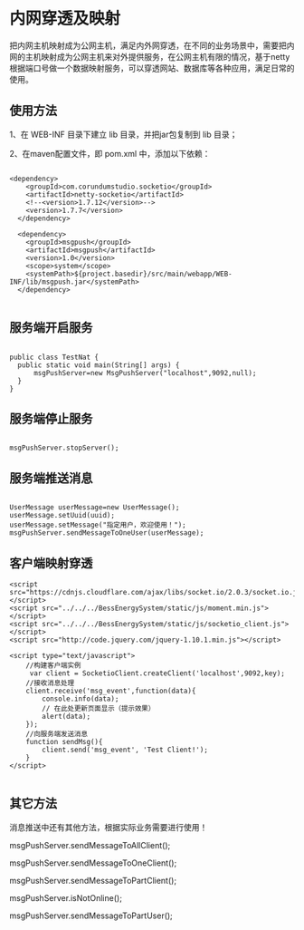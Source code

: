 # 内网穿透及映射

把内网主机映射成为公网主机，满足内外网穿透，在不同的业务场景中，需要把内网的主机映射成为公网主机来对外提供服务，在公网主机有限的情况，基于netty根据端口号做一个数据映射服务，可以穿透网站、数据库等各种应用，满足日常的使用。

## 使用方法

1、在 WEB-INF 目录下建立 lib 目录，并把jar包复制到 lib 目录；

2、在maven配置文件，即 pom.xml 中，添加以下依赖：
  
  ```
  
  <dependency>
      <groupId>com.corundumstudio.socketio</groupId>
      <artifactId>netty-socketio</artifactId>
      <!--<version>1.7.12</version>-->
      <version>1.7.7</version>
    </dependency>
    
    <dependency>
      <groupId>msgpush</groupId>
      <artifactId>msgpush</artifactId>
      <version>1.0</version>
      <scope>system</scope>
      <systemPath>${project.basedir}/src/main/webapp/WEB-INF/lib/msgpush.jar</systemPath>
    </dependency>
    
   ```
    
## 服务端开启服务

  ```
  
  public class TestNat {
    public static void main(String[] args) {
        msgPushServer=new MsgPushServer("localhost",9092,null);
    }
}
  
 ```
 
## 服务端停止服务

```

msgPushServer.stopServer();

```

## 服务端推送消息

```

UserMessage userMessage=new UserMessage();
userMessage.setUuid(uuid);
userMessage.setMessage("指定用户，欢迎使用！");
msgPushServer.sendMessageToOneUser(userMessage);

```

## 客户端映射穿透

```
<script src="https://cdnjs.cloudflare.com/ajax/libs/socket.io/2.0.3/socket.io.js"></script>
<script src="../../../BessEnergySystem/static/js/moment.min.js"></script>
<script src="../../../BessEnergySystem/static/js/socketio_client.js"></script>
<script src="http://code.jquery.com/jquery-1.10.1.min.js"></script>

<script type="text/javascript">
    //构建客户端实例
     var client = SocketioClient.createClient('localhost',9092,key);
    //接收消息处理
    client.receive('msg_event',function(data){
        console.info(data);
        // 在此处更新页面显示（提示效果）
        alert(data);
    });
    //向服务端发送消息
    function sendMsg(){
        client.send('msg_event', 'Test Client!');
    }
</script>


```



  
## 其它方法
消息推送中还有其他方法，根据实际业务需要进行使用！

msgPushServer.sendMessageToAllClient();

msgPushServer.sendMessageToOneClient();

msgPushServer.sendMessageToPartClient();

msgPushServer.isNotOnline();

msgPushServer.sendMessageToPartUser();
